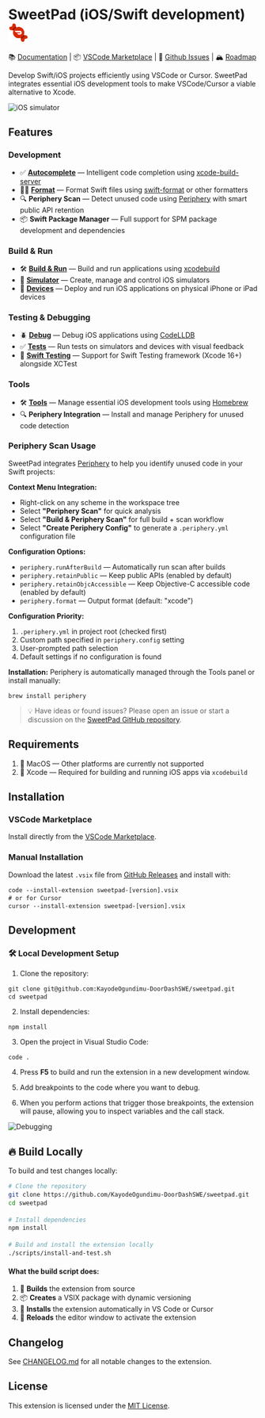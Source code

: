 # SweetPad (iOS/Swift development) <img valign="middle" alt="" width="40" src="./images/logo.png" />

📚 [Documentation](https://sweetpad.hyzyla.dev/) | 📦
[VSCode Marketplace](https://marketplace.visualstudio.com/items?itemName=sweetpad.sweetpad) | 🐞
[Github Issues](https://github.com/KayodeOgundimu-DoorDashSWE/sweetpad/issues) | 🏔️ [Roadmap](https://github.com/KayodeOgundimu-DoorDashSWE/sweetpad/blob/main/TODO.md)

Develop Swift/iOS projects efficiently using VSCode or Cursor. SweetPad integrates essential iOS development tools to make VSCode/Cursor a viable alternative to Xcode.

![iOS simulator](./docs/images/build-demo.gif)

## Features

### Development
- ✅ **[Autocomplete](https://sweetpad.hyzyla.dev/docs/autocomplete)** — Intelligent code completion using [xcode-build-server](https://github.com/SolaWing/xcode-build-server)
- 💅🏼 **[Format](https://sweetpad.hyzyla.dev/docs/format)** — Format Swift files using [swift-format](https://github.com/apple/swift-format) or other formatters
- 🔍 **Periphery Scan** — Detect unused code using [Periphery](https://github.com/peripheryapp/periphery) with smart public API retention
- 📦 **Swift Package Manager** — Full support for SPM package development and dependencies

### Build & Run
- 🛠️ **[Build & Run](https://sweetpad.hyzyla.dev/docs/build)** — Build and run applications using [xcodebuild](https://developer.apple.com/library/archive/technotes/tn2339/_index.html)
- 📱 **[Simulator](https://sweetpad.hyzyla.dev/docs/simulators)** — Create, manage and control iOS simulators
- 📱 **[Devices](https://sweetpad.hyzyla.dev/docs/devices)** — Deploy and run iOS applications on physical iPhone or iPad devices

### Testing & Debugging
- 🪲 **[Debug](https://sweetpad.hyzyla.dev/docs/debug)** — Debug iOS applications using [CodeLLDB](https://marketplace.visualstudio.com/items?itemName=vadimcn.vscode-lldb)
- ✅ **[Tests](https://sweetpad.hyzyla.dev/docs/tests)** — Run tests on simulators and devices with visual feedback
- 🧪 **[Swift Testing](./docs/wiki/swift-testing.md)** — Support for Swift Testing framework (Xcode 16+) alongside XCTest

### Tools
- 🛠️ **[Tools](https://sweetpad.hyzyla.dev/docs/tools)** — Manage essential iOS development tools using [Homebrew](https://brew.sh/)
- 🔍 **Periphery Integration** — Install and manage Periphery for unused code detection

### Periphery Scan Usage

SweetPad integrates [Periphery](https://github.com/peripheryapp/periphery) to help you identify unused code in your Swift projects:

**Context Menu Integration:**
- Right-click on any scheme in the workspace tree
- Select **"Periphery Scan"** for quick analysis
- Select **"Build & Periphery Scan"** for full build + scan workflow
- Select **"Create Periphery Config"** to generate a `.periphery.yml` configuration file

**Configuration Options:**
- `periphery.runAfterBuild` — Automatically run scan after builds
- `periphery.retainPublic` — Keep public APIs (enabled by default)
- `periphery.retainObjcAccessible` — Keep Objective-C accessible code (enabled by default)
- `periphery.format` — Output format (default: "xcode")

**Configuration Priority:**
1. `.periphery.yml` in project root (checked first)
2. Custom path specified in `periphery.config` setting
3. User-prompted path selection
4. Default settings if no configuration is found

**Installation:**
Periphery is automatically managed through the Tools panel or install manually:
```shell
brew install periphery
```

> 💡 Have ideas or found issues? Please open an issue or start a discussion on the [SweetPad GitHub repository](https://github.com/KayodeOgundimu-DoorDashSWE/sweetpad).

## Requirements

1. 🍏 MacOS — Other platforms are currently not supported
2. 📱 Xcode — Required for building and running iOS apps via `xcodebuild`

## Installation

### VSCode Marketplace
Install directly from the [VSCode Marketplace](https://marketplace.visualstudio.com/items?itemName=sweetpad.sweetpad).

### Manual Installation
Download the latest `.vsix` file from [GitHub Releases](https://github.com/KayodeOgundimu-DoorDashSWE/sweetpad/releases) and install with:

```shell
code --install-extension sweetpad-[version].vsix
# or for Cursor
cursor --install-extension sweetpad-[version].vsix
```

## Development

### 🛠️ **Local Development Setup**

1. Clone the repository:
```shell
git clone git@github.com:KayodeOgundimu-DoorDashSWE/sweetpad.git
cd sweetpad
```

2. Install dependencies:
```shell
npm install
```

3. Open the project in Visual Studio Code:
```shell
code .
```

4. Press **F5** to build and run the extension in a new development window.

5. Add breakpoints to the code where you want to debug.

6. When you perform actions that trigger those breakpoints, the extension will pause, allowing you to inspect variables and the call stack.

![Debugging](./docs/dev/debug-demo.png)

## 🔥 Build Locally

To build and test changes locally:

```bash
# Clone the repository
git clone https://github.com/KayodeOgundimu-DoorDashSWE/sweetpad.git
cd sweetpad

# Install dependencies
npm install

# Build and install the extension locally
./scripts/install-and-test.sh
```

#### **What the build script does:**
1. 🔨 **Builds** the extension from source
2. 📦 **Creates** a VSIX package with dynamic versioning
3. 🚀 **Installs** the extension automatically in VS Code or Cursor
4. 🔄 **Reloads** the editor window to activate the extension

## Changelog

See [CHANGELOG.md](./CHANGELOG.md) for all notable changes to the extension.

## License

This extension is licensed under the [MIT License](./LICENSE.md).
